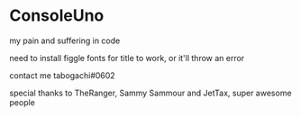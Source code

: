 # ConsoleUno
my pain and suffering in code

need to install figgle fonts for title to work, or it'll throw an error

contact me tabogachi#0602

special thanks to TheRanger, Sammy Sammour and JetTax, super awesome people
